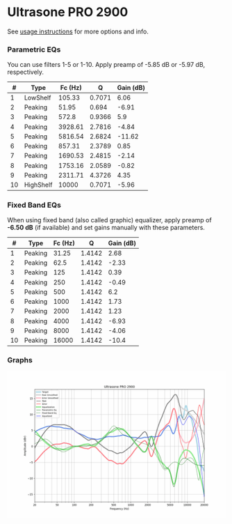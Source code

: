 # Ultrasone PRO 2900
See [usage instructions](https://github.com/jaakkopasanen/AutoEq#usage) for more options and info.

### Parametric EQs
You can use filters 1-5 or 1-10. Apply preamp of -5.85 dB or -5.97 dB, respectively.

|   # | Type      |   Fc (Hz) |      Q |   Gain (dB) |
|-----|-----------|-----------|--------|-------------|
|   1 | LowShelf  |    105.33 | 0.7071 |        6.06 |
|   2 | Peaking   |     51.95 | 0.694  |       -6.91 |
|   3 | Peaking   |    572.8  | 0.9366 |        5.9  |
|   4 | Peaking   |   3928.61 | 2.7816 |       -4.84 |
|   5 | Peaking   |   5816.54 | 2.6824 |      -11.62 |
|   6 | Peaking   |    857.31 | 2.3789 |        0.85 |
|   7 | Peaking   |   1690.53 | 2.4815 |       -2.14 |
|   8 | Peaking   |   1753.16 | 2.0589 |       -0.82 |
|   9 | Peaking   |   2311.71 | 4.3726 |        4.35 |
|  10 | HighShelf |  10000    | 0.7071 |       -5.96 |

### Fixed Band EQs
When using fixed band (also called graphic) equalizer, apply preamp of **-6.50 dB** (if available) and set gains manually with these parameters.

|   # | Type    |   Fc (Hz) |      Q |   Gain (dB) |
|-----|---------|-----------|--------|-------------|
|   1 | Peaking |     31.25 | 1.4142 |        2.68 |
|   2 | Peaking |     62.5  | 1.4142 |       -2.33 |
|   3 | Peaking |    125    | 1.4142 |        0.39 |
|   4 | Peaking |    250    | 1.4142 |       -0.49 |
|   5 | Peaking |    500    | 1.4142 |        6.2  |
|   6 | Peaking |   1000    | 1.4142 |        1.73 |
|   7 | Peaking |   2000    | 1.4142 |        1.23 |
|   8 | Peaking |   4000    | 1.4142 |       -6.93 |
|   9 | Peaking |   8000    | 1.4142 |       -4.06 |
|  10 | Peaking |  16000    | 1.4142 |      -10.4  |

### Graphs
![](./Ultrasone%20PRO%202900.png)

